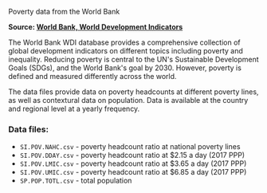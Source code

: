  Poverty data from the World Bank

__Source: [World Bank, World Development Indicators](https://datatopics.worldbank.org/world-development-indicators/themes/poverty-and-inequality.html)__

The World Bank WDI database provides a comprehensive collection of global development indicators on different topics
including poverty and inequality. Reducing poverty is central to the UN's Sustainable Development Goals (SDGs),
and the World Bank's goal by 2030. However, poverty is defined and measured differently across the world. 

The data files provide data on poverty headcounts at different poverty lines, as well as contextural data on
population. Data is available at the country and regional level at a yearly frequency.

### Data files:

- `SI.POV.NAHC.csv` - poverty headcount ratio at national poverty lines
- `SI.POV.DDAY.csv` - poverty headcount ratio at $2.15 a day (2017 PPP)
- `SI.POV.LMIC.csv` - poverty headcount ratio at $3.65 a day (2017 PPP)
- `SI.POV.UMIC.csv` - poverty headcount ratio at $6.85 a day (2017 PPP)
- `SP.POP.TOTL.csv` - total population


